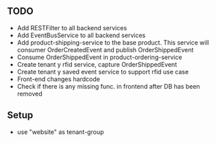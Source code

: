 <h2>TODO</h2>

<ul>
    <li>Add RESTFilter to all backend services</li>
    <li>Add EventBusService to all backend services</li>
    <li>Add product-shipping-service to the base product. This service will consumer OrderCreatedEvent and publish OrderShippedEvent</li>
    <li>Consume OrderShippedEvent in product-ordering-service</li>
    <li>Create tenant y rfid service, capture OrderShippedEvent</li>
    <li>Create tenant y saved event service to support rfid use case</li>
    <li>Front-end changes hardcode</li>
    <li>Check if there is any missing func. in frontend after DB has been removed</li>
</ul>

<h2>Setup</h2>
<ul>
  <li>use "website" as tenant-group</li>
</ul>
